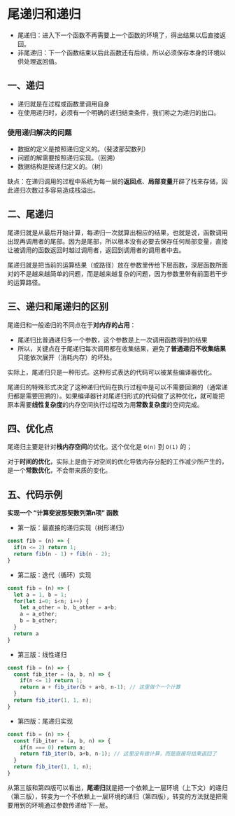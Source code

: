# 尾递归和递归

- 尾递归：进入下一个函数不再需要上一个函数的环境了，得出结果以后直接返回。
- 非尾递归：下一个函数结束以后此函数还有后续，所以必须保存本身的环境以供处理返回值。



## 一、递归

- 递归就是在过程或函数里调用自身
- 在使用递归时，必须有一个明确的递归结束条件，我们称之为递归的出口。

### 使用递归解决的问题

- 数据的定义是按照递归定义的。（斐波那契数列）
- 问题的解需要按照递归实现。（回溯）
- 数据结构是按递归定义的。（树）

缺点：在递归调用的过程中系统为每一层的**返回点**、**局部变量**开辟了栈来存储，因此递归次数过多容易造成栈溢出。



## 二、尾递归

​		尾递归就是从最后开始计算，每递归一次就算出相应的结果，也就是说，函数调用出现再调用者的尾部。因为是尾部，所以根本没有必要去保存任何局部变量，直接让被调用的函数返回时越过调用者，返回到调用者的调用者中去。

​		尾递归就是把当前的运算结果（或路径）放在参数里传给下层函数，深层函数所面对的不是越来越简单的问题，而是越来越复杂的问题，因为参数里带有前面若干步的运算路径。



## 三、递归和尾递归的区别

尾递归和一般递归的不同点在于**对内存的占用**：

- 尾递归比普通递归多一个参数，这个参数是上一次调用函数得到的结果
- 所以，关键点在于尾递归每次调用都在收集结果，避免了**普通递归不收集结果**只能依次展开（消耗内存）的坏处。



实际上，尾递归只是一种形式。这种形式表达的代码可以被某些编译器优化。

尾递归的特殊形式决定了这种递归代码在执行过程中是可以不需要回溯的（通常递归都是需要回溯的）。如果编译器针对尾递归形式的代码做了这种优化，就可能把原本需要**线性复杂度**的内存空间执行过程改为用**常数复杂度**的空间完成。



## 四、优化点

尾递归主要是针对**栈内存空间**的优化。这个优化是 `O(n)` 到 `O(1)` 的；

对于**时间的优化**，实际上是由于对空间的优化导致内存分配的工作减少所产生的，是一个**常数优化**，不会带来质的变化。



## 五、代码示例

**实现一个 “计算斐波那契数列第n项” 函数**

- 第一版：最直接的递归实现（树形递归）

```js
const fib = (n) => {
  if(n <= 2) return 1;
  return fib(n - 1) + fib(n - 2);
}
```

- 第二版：迭代（循环）实现

```js
const fib = (n) => {
  let a = 1, b = 1;
  for(let i=0; i<n; i++) {
    let a_other = b, b_other = a+b;
    a = a_other;
    b = b_other;
  }
  return a
}
```

- 第三版：线性递归

```js
const fib = (n) => {
  const fib_iter = (a, b, n) => {
    if(n <= 1) return 1;
    return a + fib_iter(b + a+b, n-1); // 这里做个一个计算
  }
  return fib_iter(1, 1, n);
}
```

- 第四版：尾递归实现

```js
const fib = (n) => {
  const fib_iter = (a, b, n) => {
    if(n === 0) return a;
    return fib_iter(b, a+b, n-1); // 这里没有做计算，而是直接将结果返回了
  }
  return fib_iter(1, 1, n);
}
```

从第三版和第四版可以看出，**尾递归**就是把一个依赖上一层环境（上下文）的递归（第三版），转变为一个不依赖上一层环境的递归（第四版），转变的方法就是把需要用到的环境通过参数传递给下一层。

























































